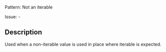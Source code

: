 Pattern: Not an iterable

Issue: -

## Description

Used when a non-iterable value is used in place where iterable is expected.
